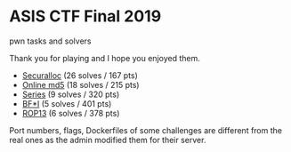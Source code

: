 # ASIS CTF Final 2019
pwn tasks and solvers

Thank you for playing and I hope you enjoyed them.

- [Securalloc](https://bitbucket.org/ptr-yudai/writeups/src/master/2019/ASIS_CTF_Final_2019/securalloc/) (26 solves / 167 pts)
- [Online md5](https://bitbucket.org/ptr-yudai/writeups/src/master/2019/ASIS_CTF_Final_2019/md5_online/) (18 solves / 215 pts)
- [Series](https://bitbucket.org/ptr-yudai/writeups/src/master/2019/ASIS_CTF_Final_2019/series/) (9 solves / 320 pts)
- [BF*I](https://bitbucket.org/ptr-yudai/writeups/src/master/2019/ASIS_CTF_Final_2019/bfi/) (5 solves / 401 pts)
- [ROP13](https://bitbucket.org/ptr-yudai/writeups/src/master/2019/ASIS_CTF_Final_2019/rop13/) (6 solves / 378 pts)

Port numbers, flags, Dockerfiles of some challenges are different from the real ones as the admin modified them for their server.

